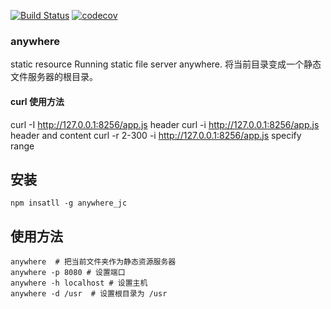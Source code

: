 [![Build Status](https://travis-ci.org/jch866/anywhere.svg?branch=master)](https://travis-ci.org/jch866/anywhere)
[![codecov](https://codecov.io/gh/jch866/anywhere/branch/master/graph/badge.svg)](https://codecov.io/gh/jch866/anywhere)
### anywhere
static resource
Running static file server anywhere. 将当前目录变成一个静态文件服务器的根目录。

#### curl 使用方法
curl -I  http://127.0.0.1:8256/app.js   header
curl -i  http://127.0.0.1:8256/app.js   header and content
curl -r 2-300 -i http://127.0.0.1:8256/app.js    specify range

## 安装
```
npm insatll -g anywhere_jc
```
## 使用方法
```
anywhere  # 把当前文件夹作为静态资源服务器
anywhere -p 8080 # 设置端口
anywhere -h localhost # 设置主机
anywhere -d /usr  # 设置根目录为 /usr
```
